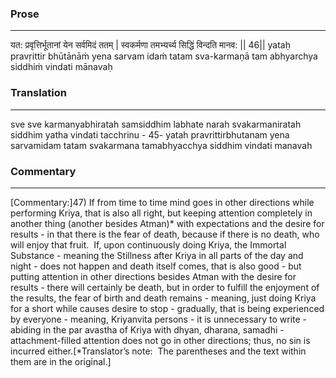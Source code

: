 ### Prose 
 --- 
यत: प्रवृत्तिर्भूतानां येन सर्वमिदं ततम् |
स्वकर्मणा तमभ्यर्च्य सिद्धिं विन्दति मानव: || 46||
yataḥ pravṛittir bhūtānāṁ yena sarvam idaṁ tatam
sva-karmaṇā tam abhyarchya siddhiṁ vindati mānavaḥ

### Translation 
 --- 
sve sve karmanyabhiratah samsiddhim labhate narah svakarmaniratah siddhim yatha vindati tacchrinu - 45- yatah pravrittirbhutanam yena sarvamidam tatam svakarmana tamabhyacchya siddhim vindati manavah

### Commentary 
 --- 
[Commentary:]47) If from time to time mind goes in other directions while performing Kriya, that is also all right, but keeping attention completely in another thing (another besides Atman)* with expectations and the desire for results - in that there is the fear of death, because if there is no death, who will enjoy that fruit.  If, upon continuously doing Kriya, the Immortal Substance - meaning the Stillness after Kriya in all parts of the day and night - does not happen and death itself comes, that is also good - but putting attention in other directions besides Atman with the desire for results - there will certainly be death, but in order to fulfill the enjoyment of the results, the fear of birth and death remains - meaning, just doing Kriya for a short while causes desire to stop - gradually, that is being experienced by everyone - meaning, Kriyanvita persons - it is unnecessary to write - abiding in the par avastha of Kriya with dhyan, dharana, samadhi - attachment-filled attention does not go in other directions; thus, no sin is incurred either.[*Translator’s note:  The parentheses and the text within them are in the original.]